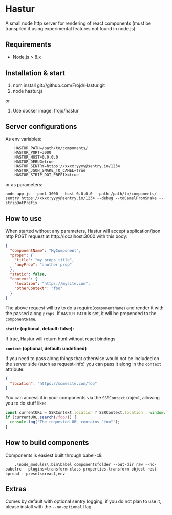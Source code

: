 # Hastur
A small node http server for rendering of react components (must be transpiled if using experimental features not found in node.js)

## Requirements
- Node.js > 8.x

## Installation & start
1. npm install git://github.com/Frojd/Hastur.git
2. node hastur.js

or

1. Use docker image: frojd/hastur

## Server configurations

As env variables:
```
    HASTUR_PATH=/path/to/components/
    HASTUR_PORT=3000
    HASTUR_HOST=0.0.0.0
    HASTUR_DEBUG=true
    HASTUR_SENTRY=https://xxxx:yyyy@sentry.io/1234
    HASTUR_JSON_SNAKE_TO_CAMEL=true
    HASTUR_STRIP_DOT_PREFIX=true
```

or as parameters:

    node app.js --port 3000 --host 0.0.0.0 --path /path/to/components/ --sentry https://xxxx:yyyy@sentry.io/1234 --debug --toCamelFromSnake --stripDotPrefix


## How to use

When started without any parameters, Hastur will accept application/json http POST request at http://localhost:3000 with this body:

```json
{
  "componentName": "MyComponent",
  "props": {
    "title": "my props title",
    "anyProp": "another prop"
  },
  "static": false,
  "context": {
    "location": "https://mysite.com",
    "otherContext": "foo"
  }
}
```

The above request will try to do a require(`componentName`) and render it with the passed along `props`.
If `HASTUR_PATH` is set, it will be prepended to the `componentName`.

**`static` (optional, default: false):**

If true, Hastur will return html without react bindings

 **`context` (optional, default: undefined)**

If you need to pass along things that otherwise would not be included on the server side (such as request-info)
you can pass it along in the `context` attribute:

```json
{
  "location": "https://somesite.com/foo"
}
```

You can access it in your components via the `SSRContext` object, allowing you to do stuff like:

```js
const currentURL = SSRContext.location ? SSRContext.location : window.location;
if (currentURL.search(/foo/)) {
  console.log('The requested URL contains "foo"');
}
```


## How to build components

Components is easiest built through babel-cli:

```
    .\node_modules\.bin\babel componentsfolder --out-dir raw --no-babelrc --plugins=transform-class-properties,transform-object-rest-spread --presets=react,env
```

## Extras

Comes by default with optional sentry logging, if you do not plan to use it, please install with the `--no-optional` flag
